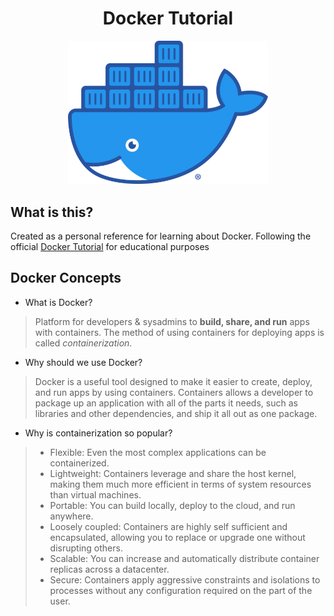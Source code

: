 <h1 align="center">Docker Tutorial</h1>

<p align="center">
  <a href="https://hub.docker.com/">
    <img src="images/Moby-logo.png" alt="Docker Logo" width="320">
  </a>
</p>

## What is this?

Created as a personal reference for learning about Docker. Following the official [Docker Tutorial](https://docs.docker.com/get-started/part2/) for educational purposes

## Docker Concepts

- What is Docker? 
> Platform for developers & sysadmins to **build, share, and run** apps with containers. The method of using containers for deploying apps is called *containerization*.
- Why should we use Docker?
> Docker is a useful tool designed to make it easier to create, deploy, and run apps by using containers. Containers allows a developer to package up an application with all of the parts it needs, such as libraries and other dependencies, and ship it all out as one package.
- Why is containerization so popular?
>- Flexible: Even the most complex applications can be containerized.
>- Lightweight: Containers leverage and share the host kernel, making them much more efficient in terms of system resources than virtual machines.
>- Portable: You can build locally, deploy to the cloud, and run anywhere.
>- Loosely coupled: Containers are highly self sufficient and encapsulated, allowing you to replace or upgrade one without disrupting others.
>- Scalable: You can increase and automatically distribute container replicas across a datacenter.
>- Secure: Containers apply aggressive constraints and isolations to processes without any configuration required on the part of the user.

